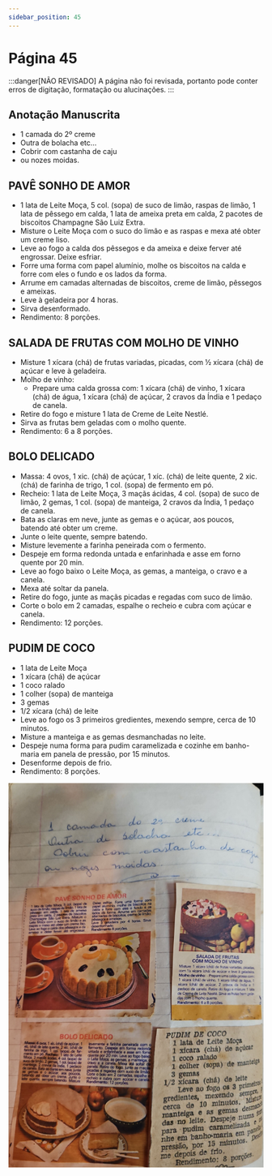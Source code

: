 ```yaml
---
sidebar_position: 45
---
```

# Página 45
:::danger[NÃO REVISADO]
A página não foi revisada, portanto pode conter erros de digitação, formatação ou alucinações.
:::
## Anotação Manuscrita

*   1 camada do 2º creme
*   Outra de bolacha etc...
*   Cobrir com castanha de caju
*   ou nozes moidas.

## PAVÊ SONHO DE AMOR

*   1 lata de Leite Moça, 5 col. (sopa) de suco de limão, raspas de limão, 1 lata de pêssego em calda, 1 lata de ameixa preta em calda, 2 pacotes de biscoitos Champagne São Luiz Extra.
*   Misture o Leite Moça com o suco do limão e as raspas e mexa até obter um creme liso.
*   Leve ao fogo a calda dos pêssegos e da ameixa e deixe ferver até engrossar. Deixe esfriar.
*   Forre uma forma com papel alumínio, molhe os biscoitos na calda e forre com eles o fundo e os lados da forma.
*   Arrume em camadas alternadas de biscoitos, creme de limão, pêssegos e ameixas.
*   Leve à geladeira por 4 horas.
*   Sirva desenformado.
*   Rendimento: 8 porções.

## SALADA DE FRUTAS COM MOLHO DE VINHO

*   Misture 1 xícara (chá) de frutas variadas, picadas, com ½ xícara (chá) de açúcar e leve à geladeira.
*   Molho de vinho:
    *   Prepare uma calda grossa com: 1 xícara (chá) de vinho, 1 xícara (chá) de água, 1 xícara (chá) de açúcar, 2 cravos da Índia e 1 pedaço de canela.
*   Retire do fogo e misture 1 lata de Creme de Leite Nestlé.
*   Sirva as frutas bem geladas com o molho quente.
*   Rendimento: 6 a 8 porções.

## BOLO DELICADO

*   Massa: 4 ovos, 1 xic. (chá) de açúcar, 1 xíc. (chá) de leite quente, 2 xic. (chá) de farinha de trigo, 1 col. (sopa) de fermento em pó.
*   Recheio: 1 lata de Leite Moça, 3 maçãs ácidas, 4 col. (sopa) de suco de limão, 2 gemas, 1 col. (sopa) de manteiga, 2 cravos da Índia, 1 pedaço de canela.
*   Bata as claras em neve, junte as gemas e o açúcar, aos poucos, batendo até obter um creme.
*   Junte o leite quente, sempre batendo.
*   Misture levemente a farinha peneirada com o fermento.
*   Despeje em forma redonda untada e enfarinhada e asse em forno quente por 20 min.
*   Leve ao fogo baixo o Leite Moça, as gemas, a manteiga, o cravo e a canela.
*   Mexa até soltar da panela.
*   Retire do fogo, junte as maçãs picadas e regadas com suco de limão.
*   Corte o bolo em 2 camadas, espalhe o recheio e cubra com açúcar e canela.
*   Rendimento: 12 porções.

## PUDIM DE COCO

*   1 lata de Leite Moça
*   1 xícara (chá) de açúcar
*   1 coco ralado
*   1 colher (sopa) de manteiga
*   3 gemas
*   1/2 xícara (chá) de leite
*   Leve ao fogo os 3 primeiros gredientes, mexendo sempre, cerca de 10 minutos.
*   Misture a manteiga e as gemas desmanchadas no leite.
*   Despeje numa forma para pudim caramelizada e cozinhe em banho-maria em panela de pressão, por 15 minutos.
*   Desenforme depois de frio.
*   Rendimento: 8 porções.

![imagem base](./images/page_45.png)